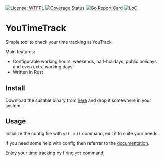 [![License: WTFPL](https://img.shields.io/badge/License-WTFPL-brightgreen.svg)](http://www.wtfpl.net/about/)
[![Coverage Status](https://coveralls.io/repos/github/bullshitsoftware/youtimetrack/badge.svg?branch=master)](https://coveralls.io/github/bullshitsoftware/youtimetrack?branch=master)
[![Go Report Card](https://goreportcard.com/badge/github.com/bullshitsoftware/youtimetrack)](https://goreportcard.com/report/github.com/bullshitsoftware/youtimetrack)
[![LoC](https://tokei.rs/b1/github/bullshitsoftware/youtimetrack)](https://github.com/bullshitsoftware/youtimetrack).

# YouTimeTrack

Simple tool to check your time tracking at YouTrack.

Main features:

- Configurable working hours, weekends, half-holidays, public holidays and even extra working days!
- Written in Rust

## Install

Download the suitable binary from [here](https://github.com/bullshitsoftware/youtimetrack/releases) and drop it
somewhere in your system.

## Usage

Initialize the config file with `ytt init` command, edit it to suite your needs.

If you need some help with config then referrer to the
[documentation](https://github.com/bullshitsoftware/youtimetrack/blob/master/main.go).

Enjoy your time tracking by firing `ytt` command!
